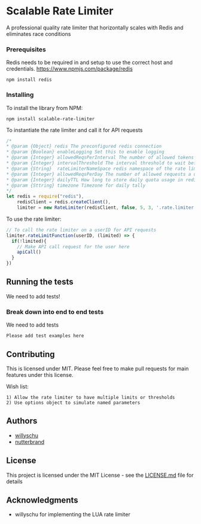 # Scalable Rate Limiter

A professional quality rate limiter that horizontally scales with Redis and eliminates race conditions

### Prerequisites

Redis needs to be required in and setup to use the correct host and credentials.
https://www.npmjs.com/package/redis

```
npm install redis
```

### Installing

To install the library from NPM:

```
npm install scalable-rate-limiter
```

To instantiate the rate limiter and call it for API requests
```javascript
/*
* @param {Object} redis The preconfigured redis connection
* @param {Boolean} enableLogging Set this to enable logging
* @param {Integer} allowedReqsPerInterval The number of allowed tokens a user can use (API requests) in time period
* @param {Integer} intervalThreshold The interval threshold to wait before
* @param {String}  rateLimiterNameSpace redis namespace of the rate limiter: default: '.rate.limiter'
* @param {Integer} allowedReqsPerDay The number of allowed requests a user can make in one day
* @param {Integer} dailyTTL How long to store daily quota usage in redis
* @param {Sttring} timezone Timezone for daily tally
*/
let redis = require("redis"),
    redisClient = redis.createClient(),
    limiter = new RateLimiter(redisClient, false, 5, 3, '.rate.limiter');
```

To use the rate limiter:
```javascript
// To call the rate limiter on a userID for API requests
limiter.rateLimitFunction(userID, (limited) => {
  if(!limited){
    // Make API call request for the user here
    apiCall()
  }
})
```

## Running the tests

We need to add tests!

### Break down into end to end tests

We need to add tests

```
Please add test examples here
```

## Contributing

This is licensed under MIT. Please feel free to make pull requests for main features
under this license.

Wish list:

```
1) Allow the rate limiter to have multiple limits or thresholds
2) Use options object to simulate named parameters
```

## Authors

* [willyschu](https://github.com/willyschu)
* [nutterbrand](https://github.com/nutterbrand)

## License

This project is licensed under the MIT License - see the [LICENSE.md](LICENSE.md) file for details

## Acknowledgments

* willyschu for implementing the LUA rate limiter
